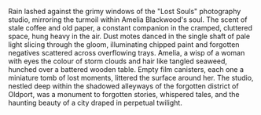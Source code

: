 Rain lashed against the grimy windows of the "Lost Souls" photography studio, mirroring the turmoil within Amelia Blackwood's soul.  The scent of stale coffee and old paper, a constant companion in the cramped, cluttered space, hung heavy in the air.  Dust motes danced in the single shaft of pale light slicing through the gloom, illuminating chipped paint and forgotten negatives scattered across overflowing trays. Amelia, a wisp of a woman with eyes the colour of storm clouds and hair like tangled seaweed, hunched over a battered wooden table.  Empty film canisters, each one a miniature tomb of lost moments, littered the surface around her.  The studio, nestled deep within the shadowed alleyways of the forgotten district of Oldport, was a monument to forgotten stories, whispered tales, and the haunting beauty of a city draped in perpetual twilight.
